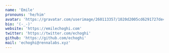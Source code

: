 ```yaml
---
name: 'Emile'
pronouns: 'he/him'
avatar: 'https://gravatar.com/userimage/260113357/1020d2005cd6291727de4bc34dc827ed.webp?size=256'
bio: '(-_-)'
website: 'https://emilechoghi.com'
twitter: 'https://twitter.com/echoghi'
github: 'https://github.com/echoghi'
mail: 'echoghi@rennalabs.xyz'
---
```

